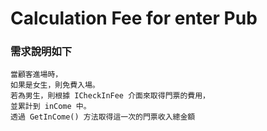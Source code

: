 ﻿Calculation Fee for enter Pub
===

### 需求說明如下
```
當顧客進場時，
如果是女生，則免費入場。
若為男生，則根據 ICheckInFee 介面來取得門票的費用，
並累計到 inCome 中。
透過 GetInCome() 方法取得這一次的門票收入總金額
```